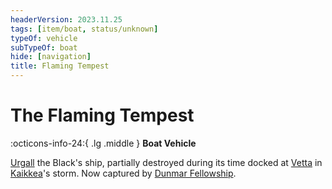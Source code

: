 ```yaml
---
headerVersion: 2023.11.25
tags: [item/boat, status/unknown]
typeOf: vehicle
subTypeOf: boat
hide: [navigation]
title: Flaming Tempest
---
```

# The Flaming Tempest
:octicons-info-24:{ .lg .middle } **Boat Vehicle**  

[Urgall](<../../people/skaer/urgall-the-black.md>) the Black's ship, partially destroyed during its time docked at [Vetta](<../../gazetteer/western-green-sea/skaerhem/vetta.md>) in [Kaikkea](<../../cosmology/gods/incorporeal-gods/kaikkea.md>)'s storm. Now captured by [Dunmar Fellowship](<../../people/pcs/dunmar-fellowship/dunmar-fellowship.md>). 